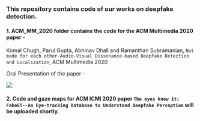 ### This repository contains code of our works on deepfake detection.

#### 1. ACM_MM_2020 folder contains the code for the ACM Multimedia 2020 paper - 
Komal Chugh, Parul Gupta, Abhinav Dhall and Ramanthan Subramanian, `Not made for each other-Audio-Visual Dissonance-based Deepfake Detection and Localization`, ACM Multimedia 2020

Oral Presentation of the paper - 

[![](http://img.youtube.com/vi/rtjPoFGESFY/0.jpg)](http://www.youtube.com/watch?v=rtjPoFGESFY "")

#### 2. Code and gaze maps for ACM ICMI 2020 paper `The eyes know it: FakeET--An Eye-tracking Database to Understand Deepfake Perception` will be uploaded shortly. 
